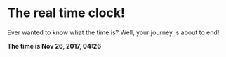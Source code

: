 # The real time clock!

Ever wanted to know what the time is? Well, your journey is about to end!

**The time is Nov 26, 2017, 04:26**